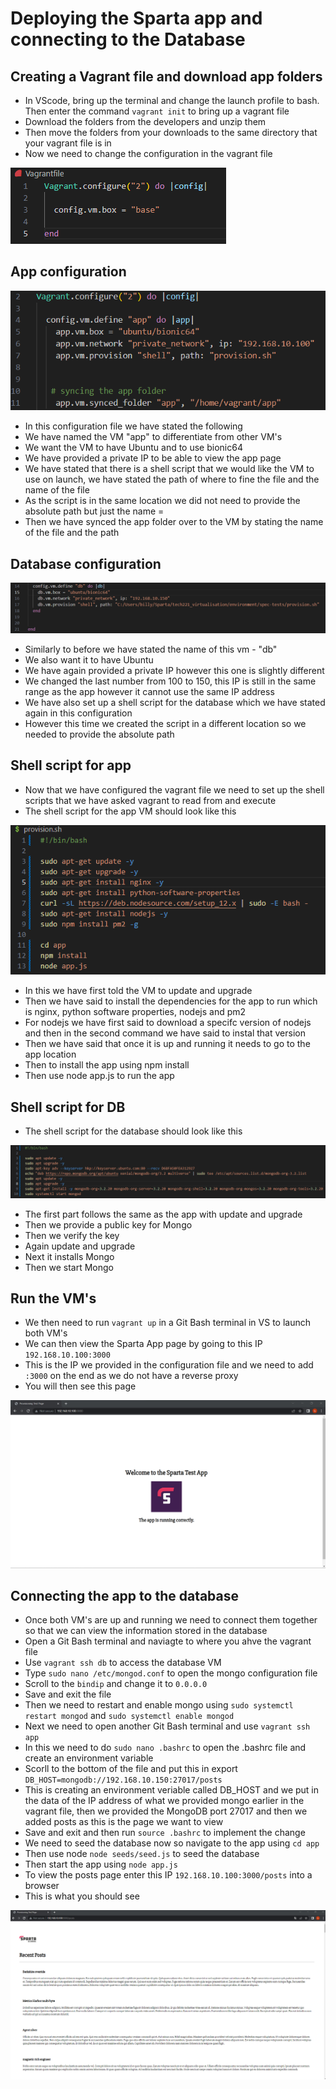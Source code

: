 # Deploying the Sparta app and connecting to the Database

## Creating a Vagrant file and download app folders
* In VScode, bring up the terminal and change the launch profile to bash. Then enter the command ```vagrant init``` to bring up a vagrant file
* Download the folders from the developers and unzip them
* Then move the folders from your downloads to the same directory that your vagrant file is in
* Now we need to change the configuration in the vagrant file

![Alt text](vagrant%20file%20original.png)

## App configuration
![Alt text](vagrant%20app.png)

* In this configuration file we have stated the following
* We have named the VM "app" to differentiate from other VM's
* We want the VM to have Ubuntu and to use bionic64
* We have provided a private IP to be able to view the app page
* We have stated that there is a shell script that we would like the VM to use on launch, we have stated the path of where to fine the file and the name of the file
* As the script is in the same location we did not need to provide the absolute path but just the name =
* Then we have synced the app folder over to the VM by stating the name of the file and the path

## Database configuration

![Alt text](vagrant%20db.png)

* Similarly to before we have stated the name of this vm - "db"
* We also want it to have Ubuntu
* We have again provided a private IP however this one is slightly different
* We changed the last number from 100 to 150, this IP is still in the same range as the app however it cannot use the same IP address
* We have also set up a shell script for the database which we have stated again in this configuration
* However this time we created the script in a different location so we needed to provide the absolute path

## Shell script for app
* Now that we have configured the vagrant file we need to set up the shell scripts that we have asked vagrant to read from and execute
* The shell script for the app VM should look like this

![Alt text](app%20shell%202.png)

* In this we have first told the VM to update and upgrade
* Then we have said to install the dependencies for the app to run which is nginx, python software properties, nodejs and pm2
* For nodejs we have first said to download a specifc version of nodejs and then in the second command we have said to instal that version
* Then we have said that once it is up and running it needs to go to the app location
* Then to install the app using npm install
* Then use node app.js to run the app

## Shell script for DB
* The shell script for the database should look like this

![Alt text](db%20shell%203.png)

* The first part follows the same as the app with update and upgrade
* Then we provide a public key for Mongo
* Then we verify the key
* Again update and upgrade
* Next it installs Mongo
* Then we start Mongo

## Run the VM's
* We then need to run ```vagrant up``` in a Git Bash terminal in VS to launch both VM's
* We can then view the Sparta App page by going to this IP ```192.168.10.100:3000```
* This is the IP we provided in the configuration file and we need to add ```:3000``` on the end as we do not have a reverse proxy
* You will then see this page

![Alt text](sparta%20app.png)

## Connecting the app to the database
* Once both VM's are up and running we need to connect them together so that we can view the information stored in the database
* Open a Git Bash terminal and naviagte to where you ahve the vagrant file
* Use ```vagrant ssh db``` to access the database VM
* Type ```sudo nano /etc/mongod.conf``` to open the mongo configuration file
* Scroll to the ```bindip``` and change it to ```0.0.0.0```
* Save and exit the file
* Then we need to restart and enable mongo using ```sudo systemctl restart mongod``` and ```sudo systemctl enable mongod```
* Next we need to open another Git Bash terminal and use ```vagrant ssh app```
* In this we need to do ```sudo nano .bashrc``` to open the .bashrc file and create an environment variable
* Scorll to the bottom of the file and put this in export ```DB_HOST=mongodb://192.168.10.150:27017/posts```
* This is creating an environment veriable called DB_HOST and we put in the data of the IP address of what we provided mongo earlier in the vagrant file, then we provided the MongoDB port 27017 and then we added posts as this is the page we want to view
* Save and exit and then run ```source .bashrc``` to implement the change
* We need to seed the database now so navigate to the app using ```cd app```
* Then use node ```node seeds/seed.js``` to seed the database
* Then start the app using ```node app.js```
* To view the posts page enter this IP ```192.168.10.100:3000/posts``` into a browser
* This is what you should see

![Alt text](posts.png)